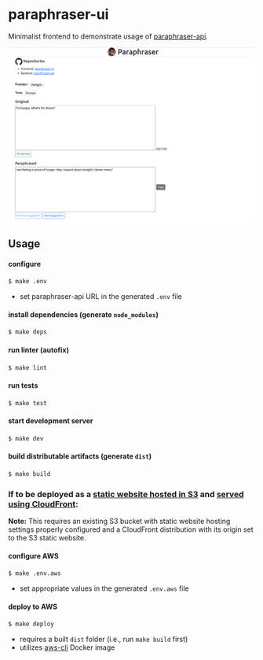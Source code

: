 # paraphraser-ui

Minimalist frontend to demonstrate usage of [paraphraser-api](https://github.com/gkatanacio/paraphraser-api).

![<screenshot>](screenshot.png)

## Usage

#### configure

```bash
$ make .env
```

- set paraphraser-api URL in the generated `.env` file

#### install dependencies (generate `node_modules`)

```bash
$ make deps
```

#### run linter (autofix)

```bash
$ make lint
```

#### run tests

```bash
$ make test
```

#### start development server

```bash
$ make dev
```

#### build distributable artifacts (generate `dist`)

```bash
$ make build
```

### If to be deployed as a [static website hosted in S3](https://docs.aws.amazon.com/AmazonS3/latest/userguide/WebsiteHosting.html) and [served using CloudFront](https://docs.aws.amazon.com/AmazonCloudFront/latest/DeveloperGuide/DownloadDistS3AndCustomOrigins.html#concept_S3Origin_website):

**Note:** This requires an existing S3 bucket with static website hosting settings properly configured and a CloudFront distribution with its origin set to the S3 static website.

#### configure AWS

```bash
$ make .env.aws
```

- set appropriate values in the generated `.env.aws` file

#### deploy to AWS

```bash
$ make deploy
```

- requires a built `dist` folder (i.e., run `make build` first)
- utilizes [aws-cli](https://hub.docker.com/r/amazon/aws-cli) Docker image
